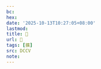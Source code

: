 ```yaml
---
bc:
hex:
date: '2025-10-13T10:27:05+08:00'
lastmod:
title: 􂴖
url: 􂴖
tags: [擴]
src: DCCV
note:
---
```

